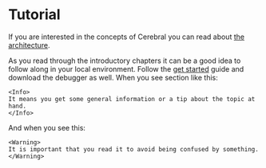# Tutorial

If you are interested in the concepts of Cerebral you can read about [the architecture](/docs/introduction/the_architecture).

As you read through the introductory chapters it can be a good idea to follow along in your local environment. Follow the [get started](/docs/introduction) guide and download the debugger as well. When you see section like this:

```marksy
<Info>
It means you get some general information or a tip about the topic at hand.
</Info>
```

And when you see this:

```marksy
<Warning>
It is important that you read it to avoid being confused by something.
</Warning>
```
